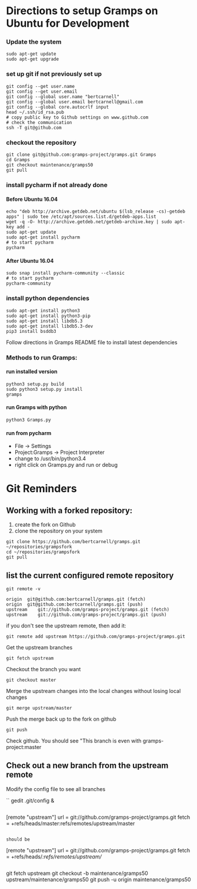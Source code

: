 <!-- Copyright (c) 2018 Robert Carnell -->

# Directions to setup Gramps on Ubuntu for Development

### Update the system

```
sudo apt-get update
sudo apt-get upgrade
```

### set up git if not previously set up

```
git config --get user.name
git config --get user.email
git config --global user.name "bertcarnell"
git config --global user.email bertcarnell@gmail.com
git config --global core.autocrlf input
head ~/.ssh/id_rsa.pub
# copy public key to Github settings on www.github.com
# check the communication
ssh -T git@github.com
```

### checkout the repository

```
git clone git@github.com:gramps-project/gramps.git Gramps
cd Gramps
git checkout maintenance/gramps50
git pull
```

### install pycharm if not already done

#### Before Ubuntu 16.04

```
echo "deb http://archive.getdeb.net/ubuntu $(lsb_release -cs)-getdeb apps" | sudo tee /etc/apt/sources.list.d/getdeb-apps.list
wget -q -O- http://archive.getdeb.net/getdeb-archive.key | sudo apt-key add -
sudo apt-get update
sudo apt-get install pycharm
# to start pycharm
pycharm
```

#### After Ubuntu 16.04

```
sudo snap install pycharm-community --classic
# to start pycharm
pycharm-community 
```

### install python dependencies

```
sudo apt-get install python3
sudo apt-get install python3-pip 
sudo apt-get install libdb5.3
sudo apt-get install libdb5.3-dev 
pip3 install bsddb3
```

Follow directions in Gramps README file to install latest dependencies

### Methods to run Gramps:

#### run installed version

```
python3 setup.py build
sudo python3 setup.py install
gramps
```

#### run Gramps with python

```
python3 Gramps.py
```

#### run from pycharm

- File -> Settings
- Project:Gramps -> Project Interpreter
- change to /usr/bin/python3.4
- right click on Gramps.py and run or debug

# Git Reminders

## Working with a forked repository:

1. create the fork on Github
2. clone the repository on your system

```
git clone https://github.com/bertcarnell/gramps.git ~/repositories/grampsfork
cd ~/repositories/grampsfork
git pull
```

## list the current configured remote repository

```
git remote -v

origin	git@github.com:bertcarnell/gramps.git (fetch)
origin	git@github.com:bertcarnell/gramps.git (push)
upstream	git://github.com/gramps-project/gramps.git (fetch)
upstream	git://github.com/gramps-project/gramps.git (push)
```

if you don't see the upstream remote, then add it:

```
git remote add upstream https://github.com/gramps-project/gramps.git
```

Get the upstream branches

```
git fetch upstream
```

Checkout the branch you want

```
git checkout master
```

Merge the upstream changes into the local changes without losing local changes

```
git merge upstream/master
```

Push the merge back up to the fork on github

```
git push
```

Check github.  You should see "This branch is even with gramps-project:master

## Check out a new branch from the upstream remote

Modify the config file to see all branches

``
gedit .git/config &
```

```
[remote "upstream"]
	url = git://github.com/gramps-project/gramps.git
	fetch = +refs/heads/master:refs/remotes/upstream/master
```

should be

```
[remote "upstream"]
	url = git://github.com/gramps-project/gramps.git
	fetch = +refs/heads/*:refs/remotes/upstream/*
```

```
git fetch upstream
git checkout -b maintenance/gramps50 upstream/maintenance/gramps50
git push -u origin maintenance/gramps50
```



